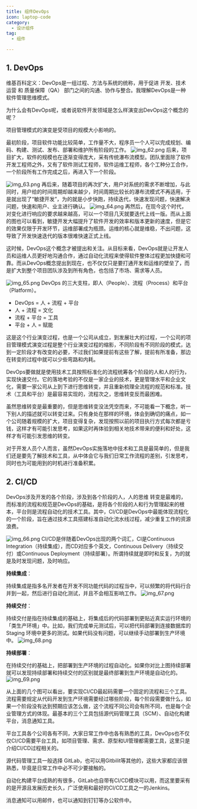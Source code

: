 ```yaml
---
title: 组件DevOps
icon: laptop-code
category:
  - 设计组件
tag:
  - 组件

---
```


## 1. DevOps

维基百科定义：DevOps是一组过程、方法与系统的统称，用于促进 开发、技术运营 和 质量保障（QA） 部门之间的沟通、协作与整合。我理解DevOps是一种软件管理思维模式。

为什么会有DevOps呢，或者说软件开发领域是怎么样演变出DevOps这个概念的呢？

项目管理模式的演变是受项目的规模大小影响的。

最初阶段，项目软件功能比较简单，工作量不大，程序员一个人可以完成规划、编码、构建、测试、发布、部署和维护所有阶段的工作。
![img_62.png](../highfreq/img_62.png)
后来，项目扩大，软件的规模也在逐渐变得庞大，采有传统瀑布流模型。团队里面除了软件开发工程师之外，又有了软件测试工程师，软件运维工程师，各个工种分工合作，一个阶段所有工作完成之后，再进入下一个阶段。

![img_63.png](../highfreq/img_63.png)
再后来，随着项目的再次扩大，用户对系统的需求不断增加，与此同时，用户给的时间周期却越来越少，时间周期比较长的瀑布流模式不再适用，于是就出现了“敏捷开发”，为的就是小步快跑，持续迭代，快速发现问题，快速解决问题，快速和用户、业主进行确认。
![img_64.png](../highfreq/img_64.png)
再然后，在现今这个时代，对变化进行响应的要求越来越高，可以一个项目几天就要迭代上线一版。而从上面的图也可以看到，敏捷开发大幅提升了软件开发的效率和版本更新的速度，但是它的效果仅限于开发环节，运维部署成为瓶颈。运维的核心就是维稳，不出问题，这导致了开发快速迭代的版本很难快速正式上线。

这时候，DevOps这个概念才被提出和关注。从目标来看，DevOps就是让开发人员和运维人员更好地沟通合作，通过自动化流程来使得软件整体过程更加快捷和可靠。而从DevOps概念提出到现在，也不仅仅只是要打通开发和运维的壁垒了，而是扩大到整个项目团队涉及到所有角色，也包括了市场、需求等人员。

![img_65.png](../highfreq/img_65.png)
DevOps 的三大支柱，即人（People）、流程（Process）和平台（Platform）。

* DevOps = 人 + 流程 + 平台
* 人 + 流程 = 文化
* 流程 + 平台 = 工具
* 平台 + 人 = 赋能

这是这个行业演变过程，也是一个公司从成立，到发展壮大的过程，一个公司的项目管理模式演变过程是整个行业演变过程的缩影，不同阶段有不同阶段的模式，达到一定阶段才有改变的必要，不过我们如果提前有这些了解，提前有所准备，那边在转变的过程中就可以少些弯路和内耗。

DevOps要做就是使用技术工具按照标准化的流程统筹各个阶段的人和人的行为，实现快速交付。它的落地考验的不仅是一家企业的技术，更是管理水平和企业文化，需要一家公司从上到下进行思维转变，并且重新梳理全流程的规范和标准。技术（工具和平台）是最容易实现的，流程次之，思维转变反而最困难。

虽然思维转变是最重要的，但是思维转变没法凭空而来，不可能看一下概念，听一下别人的描述就可以转变过来。只有身处在那样的环境，体会到确切的痛点，如一个公司随着规模的扩大，项目变得复杂，发现按照以前的项目执行方式每次都是亏钱，这样才有可能引发思考，如果这时再体验到相关地技术带来的便利和好处，这样才有可能引发思维的转变。

对于开发人员个人而言，虽然DevOps实施落地中技术和工具是最简单的，但是我们还是要先了解技术和工具，从中体会它与我们日常工作流程的差别，引发思考，同时也为可能用到的时机进行准备积累。

## 2. CI/CD

DevOps涉及开发的各个阶段，涉及到各个阶段的人，人的思维   转变是最难的，而标准的流程和规范是DevOps的基础，是将各个阶段的人和行为管理起来的根本，平台则是流程自动化的技术工具。其中，CI/CD是DevOps中最能体现流程化的一个阶段，旨在通过技术工具搭建标准自动化流水线过程，减少重复工作的资源浪费。

![img_66.png](../highfreq/img_66.png)
CI/CD是伴随着DevOps出现的两个词汇，CI是Continuous Integration（持续集成），而CD对应多个英文，Continuous Delivery（持续交付）或Continuous Deployment（持续部署）。所谓持续就是即时和反复，为的就是及时发现问题，及时响应。

**持续集成**：

持续集成是指多名开发者在开发不同功能代码的过程当中，可以频繁的将代码行合并到一起，然后进行自动化测试，并且不会相互影响工作。
![img_67.png](../highfreq/img_67.png)

**持续交付**：

持续交付是指在持续集成的基础上，将集成后的代码部署到更贴近真实运行环境的「类生产环境」中。比如，我们完成单元测试后，可以把代码部署到连接数据库的 Staging 环境中更多的测试。如果代码没有问题，可以继续手动部署到生产环境中。
![img_68.png](../highfreq/img_68.png)

**持续部署**：

在持续交付的基础上，把部署到生产环境的过程自动化。如果你对比上图持续部署就可以发现持续部署和持续交付的区别就是最终部署到生产环境是自动化的。
![img_69.png](../highfreq/img_69.png)


从上面的几个图可以看出，要实现CI/CD最起码需要一个固定的流程和三个工具。流程需要规定从代码开发到生产环境需要经过哪些阶段，每个阶段需要做什么，如果一个阶段没有达到预期应该怎么做，这个流程不同公司会有所不同，也是每个企业管理方式的体现。最基本的三个工具包括源代码管理工具（SCM）、自动化构建平台，消息通知工具。

平台工具各个公司各有不同，大家日常工作中也各有熟悉的工具，DevOps也不仅仅CI/CD需要平台工具，如项目管理、需求、原型和UI管理都需要工具，这里只是介绍CI/CD过程相关的。

源代码管理工具一般选择 GitLab，也可以用Gitbilit等其他的，这些大家都应该很熟悉，毕竟是日常工作中必不可少要接触的。

自动化构建平台成熟的有很多，GitLab也自带有CI/CD模块可以用，而这里要采有的是开源且发展历史长久，广泛使用和最好的CI/CD工具之一的Jenkins。

消息通知可以用邮件，也可以通知到钉钉等办公软件中。
